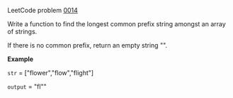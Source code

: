 LeetCode problem [0014](https://leetcode.com/problems/longest-common-prefix)

Write a function to find the longest common prefix string amongst an array of strings.

If there is no common prefix, return an empty string "".

**Example**

`str` = ["flower","flow","flight"]

`output` = "fl""
